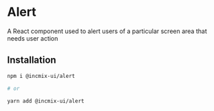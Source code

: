 # Alert

A React component used to alert users of a particular screen area that needs
user action

## Installation

```sh
npm i @incmix-ui/alert

# or

yarn add @incmix-ui/alert
```
